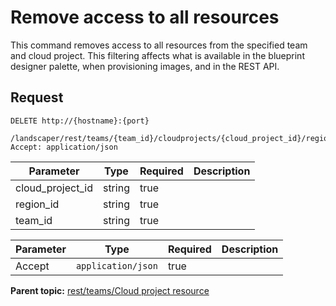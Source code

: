 # Remove access to all resources

This command removes access to all resources from the specified team and cloud project. This filtering affects what is available in the blueprint designer palette, when provisioning images, and in the REST API.

## Request

```
DELETE http://{hostname}:{port}
  /landscaper/rest/teams/{team_id}/cloudprojects/{cloud_project_id}/regions/{region_id}/resources
Accept: application/json

```

|Parameter|Type|Required|Description|
|---------|----|--------|-----------|
|cloud\_project\_id|string|true| |
|region\_id|string|true| |
|team\_id|string|true| |

|Parameter|Type|Required|Description|
|---------|----|--------|-----------|
|Accept|`application/json`|true| |

**Parent topic:** [rest/teams/Cloud project resource](../../com.edt.api.doc/topics/rest_teams_team_id_cloudprojects_cloud_project_id.md)

